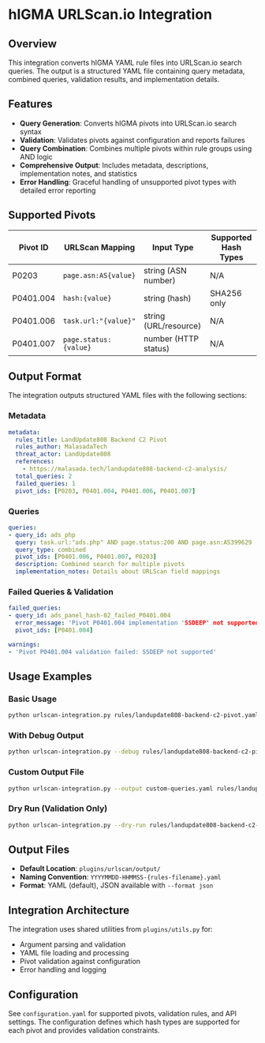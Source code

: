 # hIGMA URLScan.io Integration

## Overview
This integration converts hIGMA YAML rule files into URLScan.io search queries. The output is a structured YAML file containing query metadata, combined queries, validation results, and implementation details.

## Features
- **Query Generation**: Converts hIGMA pivots into URLScan.io search syntax
- **Validation**: Validates pivots against configuration and reports failures
- **Query Combination**: Combines multiple pivots within rule groups using AND logic
- **Comprehensive Output**: Includes metadata, descriptions, implementation notes, and statistics
- **Error Handling**: Graceful handling of unsupported pivot types with detailed error reporting

## Supported Pivots
| Pivot ID | URLScan Mapping | Input Type | Supported Hash Types |
|----------|-----------------|------------|---------------------|
| P0203 | `page.asn:AS{value}` | string (ASN number) | N/A |
| P0401.004 | `hash:{value}` | string (hash) | SHA256 only |
| P0401.006 | `task.url:"{value}"` | string (URL/resource) | N/A |
| P0401.007 | `page.status:{value}` | number (HTTP status) | N/A |

## Output Format
The integration outputs structured YAML files with the following sections:

### Metadata
```yaml
metadata:
  rules_title: LandUpdate808 Backend C2 Pivot
  rules_author: MalasadaTech
  threat_actor: LandUpdate808
  references:
    - https://malasada.tech/landupdate808-backend-c2-analysis/
  total_queries: 2
  failed_queries: 1
  pivot_ids: [P0203, P0401.004, P0401.006, P0401.007]
```

### Queries
```yaml
queries:
- query_id: ads_php
  query: task.url:"ads.php" AND page.status:200 AND page.asn:AS399629
  query_type: combined
  pivot_ids: [P0401.006, P0401.007, P0203]
  description: Combined search for multiple pivots
  implementation_notes: Details about URLScan field mappings
```

### Failed Queries & Validation
```yaml
failed_queries:
- query_id: ads_panel_hash-02_failed_P0401.004
  error_message: 'Pivot P0401.004 implementation 'SSDEEP' not supported'
  pivot_ids: [P0401.004]

warnings:
- 'Pivot P0401.004 validation failed: SSDEEP not supported'
```

## Usage Examples

### Basic Usage
```bash
python urlscan-integration.py rules/landupdate808-backend-c2-pivot.yaml
```

### With Debug Output
```bash
python urlscan-integration.py --debug rules/landupdate808-backend-c2-pivot.yaml
```

### Custom Output File
```bash
python urlscan-integration.py --output custom-queries.yaml rules/landupdate808-backend-c2-pivot.yaml
```

### Dry Run (Validation Only)
```bash
python urlscan-integration.py --dry-run rules/landupdate808-backend-c2-pivot.yaml
```

## Output Files
- **Default Location**: `plugins/urlscan/output/`
- **Naming Convention**: `YYYYMMDD-HHMMSS-{rules-filename}.yaml`
- **Format**: YAML (default), JSON available with `--format json`

## Integration Architecture
The integration uses shared utilities from `plugins/utils.py` for:
- Argument parsing and validation
- YAML file loading and processing
- Pivot validation against configuration
- Error handling and logging

## Configuration
See `configuration.yaml` for supported pivots, validation rules, and API settings. The configuration defines which hash types are supported for each pivot and provides validation constraints.

